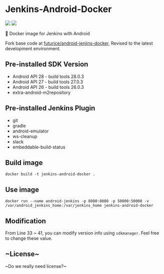 # Jenkins-Android-Docker
[![](https://images.microbadger.com/badges/image/windsekirun/jenkins-android-docker.svg)](https://microbadger.com/images/windsekirun/jenkins-android-docker "Get your own image badge on microbadger.com") [![](https://images.microbadger.com/badges/version/windsekirun/jenkins-android-docker.svg)](https://microbadger.com/images/windsekirun/jenkins-android-docker "Get your own version badge on microbadger.com") 

🐳 Docker image for Jenkins with Android

Fork base code at [futurice/android-jenjins-docker](https://github.com/futurice/android-jenkins-docker), Revised to the latest development environment.

## Pre-installed SDK Version

 * Android API 28 - build tools 28.0.3
 * Android API 27 - build tools 27.0.3
 * Android API 26 - build tools 26.0.3
 * extra-android-m2repository
 
## Pre-installed Jenkins Plugin
 
  * git
  * gradle
  * android-emulator
  * ws-cleanup
  * slack
  * embeddable-build-status
  
## Build image
 ```docker build -t jenkins-android-docker .```

## Use image
 ```docker run --name android-jenkins -p 8080:8080 -p 50000:50000 -v /var/android_jenkins_home:/var/jenkins_home jenkins-android-docker```
 
## Modification
 From Line 33 ~ 41, you can modify version info using `sdkmanager`. Feel free to change these value.
 
## ~License~
 ~Do we really need license?~

